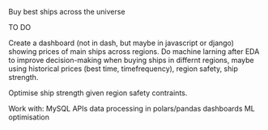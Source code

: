 
Buy best ships across the universe

TO DO

Create a dashboard (not in dash, but maybe in javascript or django) showing prices of main ships across regions.
Do machine larning after EDA to improve decision-making when buying ships in differnt regions, 
maybe using historical prices (best time, timefrequency), region safety, ship strength. 

Optimise ship strength given region safety contraints. 

Work with:
MySQL
APIs
data processing in polars/pandas
dashboards
ML
optimisation
